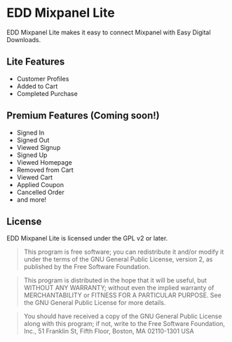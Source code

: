 # EDD Mixpanel Lite

EDD Mixpanel Lite makes it easy to connect Mixpanel with Easy Digital Downloads.

## Lite Features

* Customer Profiles
* Added to Cart
* Completed Purchase

## Premium Features (Coming soon!)

* Signed In
* Signed Out
* Viewed Signup
* Signed Up
* Viewed Homepage
* Removed from Cart
* Viewed Cart
* Applied Coupon
* Cancelled Order
* and more!

## License

EDD Mixpanel Lite is licensed under the GPL v2 or later.

> This program is free software; you can redistribute it and/or modify
it under the terms of the GNU General Public License, version 2, as
published by the Free Software Foundation.

> This program is distributed in the hope that it will be useful,
but WITHOUT ANY WARRANTY; without even the implied warranty of
MERCHANTABILITY or FITNESS FOR A PARTICULAR PURPOSE.  See the
GNU General Public License for more details.

> You should have received a copy of the GNU General Public License
along with this program; if not, write to the Free Software
Foundation, Inc., 51 Franklin St, Fifth Floor, Boston, MA  02110-1301  USA
